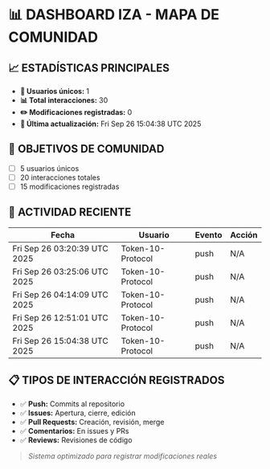 # 📊 DASHBOARD IZA - MAPA DE COMUNIDAD

## 📈 ESTADÍSTICAS PRINCIPALES

- **👥 Usuarios únicos:** 1
- **📊 Total interacciones:** 30
- **✏️ Modificaciones registradas:** 0
- **📅 Última actualización:** Fri Sep 26 15:04:38 UTC 2025

## 🎯 OBJETIVOS DE COMUNIDAD

- [ ] 5 usuarios únicos
- [ ] 20 interacciones totales
- [ ] 15 modificaciones registradas

## 🔄 ACTIVIDAD RECIENTE

| Fecha | Usuario | Evento | Acción |
|-------|---------|--------|---------|
| Fri Sep 26 03:20:39 UTC 2025 | Token-10-Protocol | push | N/A |
| Fri Sep 26 03:25:06 UTC 2025 | Token-10-Protocol | push | N/A |
| Fri Sep 26 04:14:09 UTC 2025 | Token-10-Protocol | push | N/A |
| Fri Sep 26 12:51:01 UTC 2025 | Token-10-Protocol | push | N/A |
| Fri Sep 26 15:04:38 UTC 2025 | Token-10-Protocol | push | N/A |

## 📋 TIPOS DE INTERACCIÓN REGISTRADOS

- ✅ **Push:** Commits al repositorio
- ✅ **Issues:** Apertura, cierre, edición
- ✅ **Pull Requests:** Creación, revisión, merge
- ✅ **Comentarios:** En issues y PRs
- ✅ **Reviews:** Revisiones de código

> *Sistema optimizado para registrar modificaciones reales*
